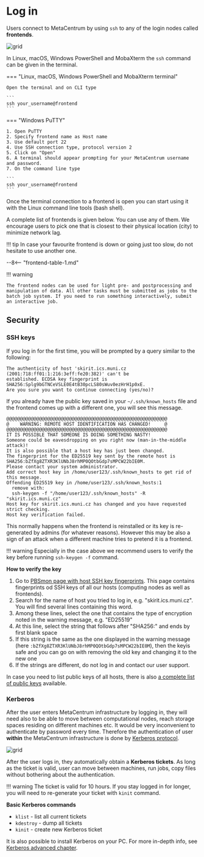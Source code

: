 # Log in

Users connect to MetaCentrum by using `ssh` to any of the login nodes called **frontends**.

![grid](/assets/templ_004.png)

In Linux, macOS, Windows PowerShell and MobaXterm the `ssh` command can be given in the terminal.

=== "Linux, macOS, Windows PowerShell and MobaXterm terminal"

    Open the terminal and on CLI type

    ```
    ssh your_username@frontend
    ```

=== "Windows PuTTY"

    1. Open PuTTY
    2. Specify frontend name as Host name
    3. Use default port 22
    4. Use SSH connection type, protocol version 2
    5. Click on "Open"
    6. A terminal should appear prompting for your MetaCentrum username and password.
    7. On the command line type

    ```
    ssh your_username@frontend
    ```

Once the terminal connection to a frontend is open you can start using it with the Linux command line tools (bash shell).

A complete list of frontends is given below. You can use any of them. We encourage users to pick one that is closest to their physical location (city) to minimize network lag.

!!! tip
    In case your favourite frontend is down or going just too slow, do not hesitate to use another one.   

--8<-- "frontend-table-1.md"

!!! warning

    The frontend nodes can be used for light pre- and postprocessing and manipulation of data. All other tasks must be submitted as jobs to the batch job system. If you need to run something interactively, submit an interactive job.

## Security

### SSH keys

If you log in for the first time, you will be prompted by a query similar to the following:

    The authenticity of host 'skirit.ics.muni.cz (2001:718:ff01:1:216:3eff:fe20:382)' can't be
    established. ECDSA key fingerprint is SHA256:Splg9bGTNCeVSLE0E4tB30pcLS80sWuv0ezHrH1p0xE.
    Are you sure you want to continue connecting (yes/no)?

If you already have the public key saved in your `~/.ssh/known_hosts` file and the frontend comes up with a different one, you will see this message. 

    @@@@@@@@@@@@@@@@@@@@@@@@@@@@@@@@@@@@@@@@@@@@@@@@@@@@@@@@@@@
    @    WARNING: REMOTE HOST IDENTIFICATION HAS CHANGED!     @
    @@@@@@@@@@@@@@@@@@@@@@@@@@@@@@@@@@@@@@@@@@@@@@@@@@@@@@@@@@@
    IT IS POSSIBLE THAT SOMEONE IS DOING SOMETHING NASTY!
    Someone could be eavesdropping on you right now (man-in-the-middle attack)!
    It is also possible that a host key has just been changed.
    The fingerprint for the ED25519 key sent by the remote host is
    SHA256:bZfXg8ZTXR3KlUNbJ8rhMP0QOtbGdp7sMPCW22bIE0M.
    Please contact your system administrator.
    Add correct host key in /home/user123/.ssh/known_hosts to get rid of this message.
    Offending ED25519 key in /home/user123/.ssh/known_hosts:1
      remove with:
      ssh-keygen -f "/home/user123/.ssh/known_hosts" -R "skirit.ics.muni.cz"
    Host key for skirit.ics.muni.cz has changed and you have requested strict checking.
    Host key verification failed.

This normally happens when the frontend is reinstalled or its key is re-generated by admins (for whatever reasons). However this may be also a sign of an attack when a different machine tries to pretend it is a frontend.

!!! warning
    Especially in the case above we recommend users to verify the key before running `ssh-keygen -f` command. 

**How to verify the key**

 1. Go to [PBSmon page with host SSH key fingerprints](https://metavo.metacentrum.cz/ssh_known_hosts.fp). This page contains fingerprints od SSH keys of all our hosts (computing nodes as well as frontends).
 2. Search for the name of host you tried to log in, e.g. "skirit.ics.muni.cz". You will find several lines containing this word. 
 3. Among these lines, select the one that contains the type of encryption noted in the warning message, e.g. "ED25519"
 4. At this line, select the string that follows after "SHA256:" and ends by first blank space
 5. If this string is the same as the one displayed  in the warning message (here `:bZfXg8ZTXR3KlUNbJ8rhMP0QOtbGdp7sMPCW22bIE0M`), then the keyis safe and you can go on with removing the old key and changing it to the new one
 6. If the strings are different, do not log in and contact our user support.

In case you need to list public keys of all hosts, there is also [a complete list of public keys](https://metavo.metacentrum.cz/ssh_known_hosts) available.


### Kerberos 

After the user enters MetaCentrum infrastructure by logging in, they will need also to be able to move between computational nodes, reach storage spaces residing on different machines etc. It would be very inconvenient to authenticate by password every time. Therefore the authentication of user **within** the MetaCentrum infrastructure is done by [Kerberos protocol](https://en.wikipedia.org/wiki/Kerberos_(protocol)).


![grid](/assets/templ_005.png)

After the user logs in, they automatically obtain a **Kerberos tickets**. As long as the ticket is valid, user can move between machines, run jobs, copy files without bothering about the authentication.

!!! warning
    The ticket is valid for 10 hours. If you stay logged in for longer, you will need to re-generate your ticket with `kinit` command.

**Basic Kerberos commands**

- `klist`  - list all current tickets
- `kdestroy` - dump all tickets
- `kinit` - create new Kerberos ticket

It is also possible to install Kerberos on your PC. For more in-depth info, see [Kerberos advanced chapter](/advanced/kerberos).


